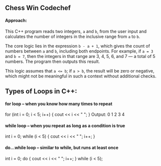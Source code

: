 ﻿## Chess Win Codechef

#### Approach:

This C++ program reads two integers, `a` and `b`, from the user input and calculates the number of integers in the inclusive range from `a` to `b`. 

The core logic lies in the expression `b - a + 1`, which gives the count of numbers between `a` and `b`, including both endpoints. For example, if `a = 3` and `b = 7`, then the integers in that range are 3, 4, 5, 6, and 7 — a total of 5 numbers. The program then outputs this result.

 This logic assumes that `a <= b`; if `a > b`, the result will be zero or negative, which might not be meaningful in such a context without additional checks.

## Types of Loops in C++:
#### for loop – when you know how many times to repeat
for (int i = 0; i < 5; i++) { cout << i << " "; } Output: 0 1 2 3 4

#### while loop – when you repeat as long as a condition is true
int i = 0; while (i < 5) { cout << i << " "; i++; }

#### do...while loop – similar to while, but runs at least once
int i = 0; do { cout << i << " "; i++; } while (i < 5);
